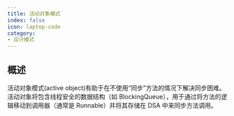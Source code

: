 ```yaml
---
title: 活动对象模式
index: false
icon: laptop-code
category:
- 设计模式
---
```


## 概述

活动对象模式(active object)有助于在不使用“同步”方法的情况下解决同步困难。活动对象将包含线程安全的数据结构（如 BlockingQueue），用于通过将方法的逻辑移动到调用器（通常是 Runnable）并将其存储在 DSA 中来同步方法调用。
